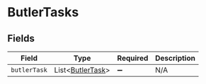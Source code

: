 # ButlerTasks


## Fields

| Field                                                     | Type                                                      | Required                                                  | Description                                               |
| --------------------------------------------------------- | --------------------------------------------------------- | --------------------------------------------------------- | --------------------------------------------------------- |
| `butlerTask`                                              | List<[ButlerTask](../../models/operations/ButlerTask.md)> | :heavy_minus_sign:                                        | N/A                                                       |